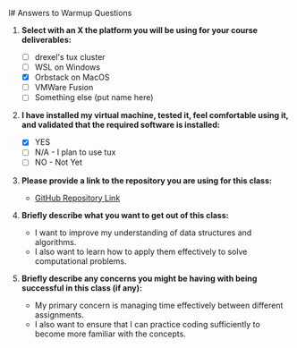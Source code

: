 l# Answers to Warmup Questions

1. **Select with an X the platform you will be using for your course deliverables:**
   - [ ] drexel's tux cluster
   - [ ] WSL on Windows
   - [x] Orbstack on MacOS
   - [ ] VMWare Fusion
   - [ ] Something else (put name here)

2. **I have installed my virtual machine, tested it, feel comfortable using it, and validated that the required software is installed:**
   - [x] YES
   - [ ] N/A - I plan to use tux
   - [ ] NO - Not Yet

3. **Please provide a link to the repository you are using for this class:**
   - [GitHub Repository Link](https://github.com/tac786/CS283)

4. **Briefly describe what you want to get out of this class:**
   - I want to improve my understanding of data structures and algorithms. 
   - I also want to learn how to apply them effectively to solve computational problems.

5. **Briefly describe any concerns you might be having with being successful in this class (if any):**
   - My primary concern is managing time effectively between different assignments. 
   - I also want to ensure that I can practice coding sufficiently to become more familiar with the concepts.
